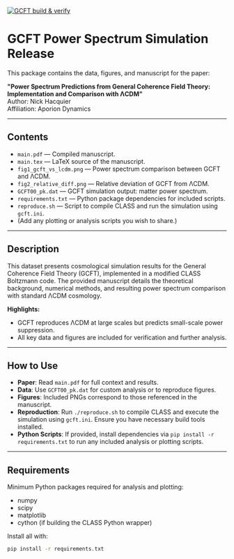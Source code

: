 [![GCFT build & verify](https://github.com/ChaonickGCFT/gcft-class/actions/workflows/ci.yml/badge.svg)](https://github.com/ChaonickGCFT/gcft-class/actions/workflows/ci.yml)

# GCFT Power Spectrum Simulation Release

This package contains the data, figures, and manuscript for the paper:

**"Power Spectrum Predictions from General Coherence Field Theory: Implementation and Comparison with ΛCDM"**  
Author: Nick Hacquier  
Affiliation: Aporion Dynamics

---

## Contents

- `main.pdf` — Compiled manuscript.  
- `main.tex` — LaTeX source of the manuscript.  
- `fig1_gcft_vs_lcdm.png` — Power spectrum comparison between GCFT and ΛCDM.  
- `fig2_relative_diff.png` — Relative deviation of GCFT from ΛCDM.  
- `GCFT00_pk.dat` — GCFT simulation output: matter power spectrum.  
- `requirements.txt` — Python package dependencies for included scripts.  
- `reproduce.sh` — Script to compile CLASS and run the simulation using `gcft.ini`.  
- (Add any plotting or analysis scripts you wish to share.)

---

## Description

This dataset presents cosmological simulation results for the General Coherence Field Theory (GCFT), implemented in a modified CLASS Boltzmann code. The provided manuscript details the theoretical background, numerical methods, and resulting power spectrum comparison with standard ΛCDM cosmology.

**Highlights:**  
- GCFT reproduces ΛCDM at large scales but predicts small-scale power suppression.  
- All key data and figures are included for verification and further analysis.

---

## How to Use

- **Paper**: Read `main.pdf` for full context and results.  
- **Data**: Use `GCFT00_pk.dat` for custom analysis or to reproduce figures.  
- **Figures**: Included PNGs correspond to those referenced in the manuscript.  
- **Reproduction**: Run `./reproduce.sh` to compile CLASS and execute the simulation using `gcft.ini`. Ensure you have necessary build tools installed.  
- **Python Scripts**: If provided, install dependencies via `pip install -r requirements.txt` to run any included analysis or plotting scripts.

---

## Requirements

Minimum Python packages required for analysis and plotting:  
- numpy  
- scipy  
- matplotlib  
- cython (if building the CLASS Python wrapper)

Install all with:  
```bash
pip install -r requirements.txt
